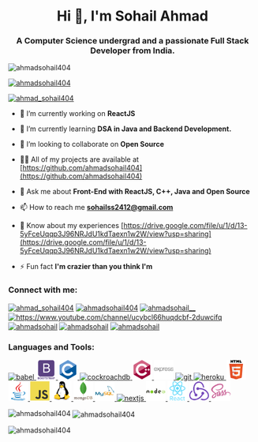 <h1 align="center">Hi 👋, I'm Sohail Ahmad</h1>
<h3 align="center">A Computer Science undergrad and a passionate Full Stack Developer from India.</h3>

<p align="left"> <img src="https://komarev.com/ghpvc/?username=ahmadsohail404&label=Profile%20views&color=0e75b6&style=flat" alt="ahmadsohail404" /> </p>

<p align="left"> <a href="https://github.com/ryo-ma/github-profile-trophy"><img src="https://github-profile-trophy.vercel.app/?username=ahmadsohail404" alt="ahmadsohail404" /></a> </p>

<p align="left"> <a href="https://twitter.com/ahmad_sohail404" target="blank"><img src="https://img.shields.io/twitter/follow/ahmad_sohail404?logo=twitter&style=for-the-badge" alt="ahmad_sohail404" /></a> </p>

- 🔭 I’m currently working on **ReactJS**

- 🌱 I’m currently learning **DSA in Java and Backend Development.**

- 👯 I’m looking to collaborate on **Open Source**

- 👨‍💻 All of my projects are available at [https://github.com/ahmadsohail404](https://github.com/ahmadsohail404)

- 💬 Ask me about **Front-End with ReactJS, C++, Java and Open Source**

- 📫 How to reach me **sohailss2412@gmail.com**

- 📄 Know about my experiences [https://drive.google.com/file/u/1/d/13-5yFceUqqp3J96NRJdU1kdTaexn1w2W/view?usp=sharing](https://drive.google.com/file/u/1/d/13-5yFceUqqp3J96NRJdU1kdTaexn1w2W/view?usp=sharing)

- ⚡ Fun fact **I'm crazier than you think I'm**

<h3 align="left">Connect with me:</h3>
<p align="left">
<a href="https://twitter.com/ahmad_sohail404" target="blank"><img align="center" src="https://raw.githubusercontent.com/rahuldkjain/github-profile-readme-generator/master/src/images/icons/Social/twitter.svg" alt="ahmad_sohail404" height="30" width="40" /></a>
<a href="https://linkedin.com/in/ahmadsohail404" target="blank"><img align="center" src="https://raw.githubusercontent.com/rahuldkjain/github-profile-readme-generator/master/src/images/icons/Social/linked-in-alt.svg" alt="ahmadsohail404" height="30" width="40" /></a>
<a href="https://instagram.com/ahmadsohail__" target="blank"><img align="center" src="https://raw.githubusercontent.com/rahuldkjain/github-profile-readme-generator/master/src/images/icons/Social/instagram.svg" alt="ahmadsohail__" height="30" width="40" /></a>
<a href="https://www.youtube.com/c/https://www.youtube.com/channel/ucybcl66huqdcbf-2duwcifq" target="blank"><img align="center" src="https://raw.githubusercontent.com/rahuldkjain/github-profile-readme-generator/master/src/images/icons/Social/youtube.svg" alt="https://www.youtube.com/channel/ucybcl66huqdcbf-2duwcifq" height="30" width="40" /></a>
<a href="https://www.hackerrank.com/ahmadsohail" target="blank"><img align="center" src="https://raw.githubusercontent.com/rahuldkjain/github-profile-readme-generator/master/src/images/icons/Social/hackerrank.svg" alt="ahmadsohail" height="30" width="40" /></a>
<a href="https://www.leetcode.com/ahmadsohail" target="blank"><img align="center" src="https://raw.githubusercontent.com/rahuldkjain/github-profile-readme-generator/master/src/images/icons/Social/leet-code.svg" alt="ahmadsohail" height="30" width="40" /></a>
<a href="https://auth.geeksforgeeks.org/user/ahmadsohail" target="blank"><img align="center" src="https://raw.githubusercontent.com/rahuldkjain/github-profile-readme-generator/master/src/images/icons/Social/geeks-for-geeks.svg" alt="ahmadsohail" height="30" width="40" /></a>
</p>

<h3 align="left">Languages and Tools:</h3>
<p align="left"> <a href="https://babeljs.io/" target="_blank"> <img src="https://www.vectorlogo.zone/logos/babeljs/babeljs-icon.svg" alt="babel" width="40" height="40"/> </a> <a href="https://getbootstrap.com" target="_blank"> <img src="https://raw.githubusercontent.com/devicons/devicon/master/icons/bootstrap/bootstrap-plain-wordmark.svg" alt="bootstrap" width="40" height="40"/> </a> <a href="https://www.cprogramming.com/" target="_blank"> <img src="https://raw.githubusercontent.com/devicons/devicon/master/icons/c/c-original.svg" alt="c" width="40" height="40"/> </a> <a href="https://www.cockroachlabs.com/product/cockroachdb/" target="_blank"> <img src="https://cdn.worldvectorlogo.com/logos/cockroachdb.svg" alt="cockroachdb" width="40" height="40"/> </a> <a href="https://www.w3schools.com/cpp/" target="_blank"> <img src="https://raw.githubusercontent.com/devicons/devicon/master/icons/cplusplus/cplusplus-original.svg" alt="cplusplus" width="40" height="40"/> </a> <a href="https://expressjs.com" target="_blank"> <img src="https://raw.githubusercontent.com/devicons/devicon/master/icons/express/express-original-wordmark.svg" alt="express" width="40" height="40"/> </a> <a href="https://git-scm.com/" target="_blank"> <img src="https://www.vectorlogo.zone/logos/git-scm/git-scm-icon.svg" alt="git" width="40" height="40"/> </a> <a href="https://heroku.com" target="_blank"> <img src="https://www.vectorlogo.zone/logos/heroku/heroku-icon.svg" alt="heroku" width="40" height="40"/> </a> <a href="https://www.w3.org/html/" target="_blank"> <img src="https://raw.githubusercontent.com/devicons/devicon/master/icons/html5/html5-original-wordmark.svg" alt="html5" width="40" height="40"/> </a> <a href="https://www.java.com" target="_blank"> <img src="https://raw.githubusercontent.com/devicons/devicon/master/icons/java/java-original.svg" alt="java" width="40" height="40"/> </a> <a href="https://developer.mozilla.org/en-US/docs/Web/JavaScript" target="_blank"> <img src="https://raw.githubusercontent.com/devicons/devicon/master/icons/javascript/javascript-original.svg" alt="javascript" width="40" height="40"/> </a> <a href="https://www.linux.org/" target="_blank"> <img src="https://raw.githubusercontent.com/devicons/devicon/master/icons/linux/linux-original.svg" alt="linux" width="40" height="40"/> </a> <a href="https://www.mongodb.com/" target="_blank"> <img src="https://raw.githubusercontent.com/devicons/devicon/master/icons/mongodb/mongodb-original-wordmark.svg" alt="mongodb" width="40" height="40"/> </a> <a href="https://www.mysql.com/" target="_blank"> <img src="https://raw.githubusercontent.com/devicons/devicon/master/icons/mysql/mysql-original-wordmark.svg" alt="mysql" width="40" height="40"/> </a> <a href="https://nextjs.org/" target="_blank"> <img src="https://cdn.worldvectorlogo.com/logos/nextjs-3.svg" alt="nextjs" width="40" height="40"/> </a> <a href="https://nodejs.org" target="_blank"> <img src="https://raw.githubusercontent.com/devicons/devicon/master/icons/nodejs/nodejs-original-wordmark.svg" alt="nodejs" width="40" height="40"/> </a> <a href="https://reactjs.org/" target="_blank"> <img src="https://raw.githubusercontent.com/devicons/devicon/master/icons/react/react-original-wordmark.svg" alt="react" width="40" height="40"/> </a> <a href="https://redux.js.org" target="_blank"> <img src="https://raw.githubusercontent.com/devicons/devicon/master/icons/redux/redux-original.svg" alt="redux" width="40" height="40"/> </a> <a href="https://sass-lang.com" target="_blank"> <img src="https://raw.githubusercontent.com/devicons/devicon/master/icons/sass/sass-original.svg" alt="sass" width="40" height="40"/> </a> </p>

<p><img align="left" src="https://github-readme-stats.vercel.app/api/top-langs?username=ahmadsohail404&show_icons=true&locale=en&layout=compact" alt="ahmadsohail404" /></p>

<p>&nbsp;<img align="center" src="https://github-readme-stats.vercel.app/api?username=ahmadsohail404&show_icons=true&locale=en" alt="ahmadsohail404" /></p>

<p><img align="center" src="https://github-readme-streak-stats.herokuapp.com/?user=ahmadsohail404&" alt="ahmadsohail404" /></p>
